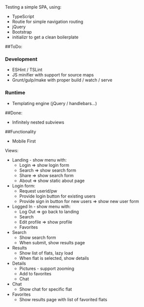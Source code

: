 Testing a simple SPA, using:
- TypeScript
- Routie for simple navigation routing
- jQuery
- Bootstrap
- initializr to get a clean boilerplate

##ToDo:
### Development
- ESHint / TSLint
- JS minifier with support for source maps
- Grunt/gulp/make with proper build / watch / serve
### Runtime
- Templating engine (jQuery / handlebars...)

##Done:
- Infinitely nested subviews

##Functionality

- Mobile First

Views:
- Landing - show menu with:
	- Login => show login form
	- Search => show search form
	- Share => show search form
	- About => show static about page
- Login form:
	- Request userid/pw
	- Provide login button for existing users
	- Provide sign in button for new users => show new user form
- Logged In - show menu with:
	- Log Out => go back to landing
	- Search
	- Edit profile => show profile
	- Favorites
- Search
	- Show search form
	- When submit, show results page
- Results
	- Show list of flats, lazy load
	- When flat is selected, show details
- Details
	- Pictures - support zooming
	- Add to favorites
	- Chat
- Chat
	- Show chat for specific flat
- Favorites
	- Show results page with list of favorited flats